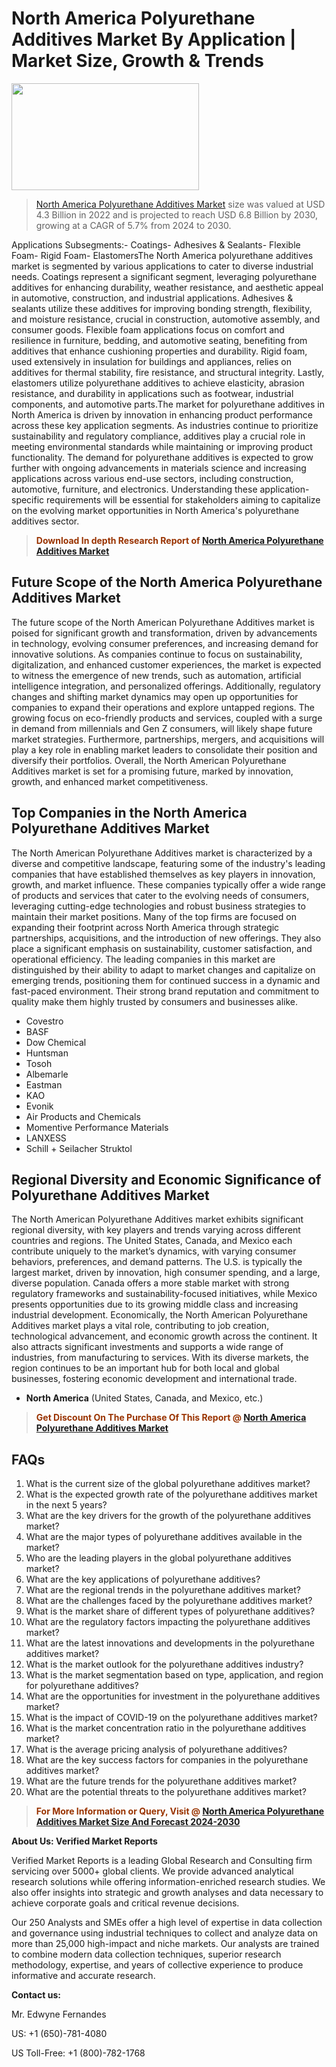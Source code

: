 <p><h1>North America Polyurethane Additives Market By Application | Market Size, Growth & Trends</h1><p><img class="aligncenter size-medium wp-image-105565" src="https://ffe5etoiles.com/wp-content/uploads/2025/01/MST7-300x171.png" alt="" width="300" height="171" /></p><blockquote><p><a href="https://www.verifiedmarketreports.com/download-sample/?rid=34848&utm_source=Github-NA&utm_medium=384" target="_blank">North America Polyurethane Additives Market</a> size was valued at USD 4.3 Billion in 2022 and is projected to reach USD 6.8 Billion by 2030, growing at a CAGR of 5.7% from 2024 to 2030.</p></blockquote>Applications Subsegments:- Coatings- Adhesives & Sealants- Flexible Foam- Rigid Foam- ElastomersThe North America polyurethane additives market is segmented by various applications to cater to diverse industrial needs. Coatings represent a significant segment, leveraging polyurethane additives for enhancing durability, weather resistance, and aesthetic appeal in automotive, construction, and industrial applications. Adhesives & sealants utilize these additives for improving bonding strength, flexibility, and moisture resistance, crucial in construction, automotive assembly, and consumer goods. Flexible foam applications focus on comfort and resilience in furniture, bedding, and automotive seating, benefiting from additives that enhance cushioning properties and durability. Rigid foam, used extensively in insulation for buildings and appliances, relies on additives for thermal stability, fire resistance, and structural integrity. Lastly, elastomers utilize polyurethane additives to achieve elasticity, abrasion resistance, and durability in applications such as footwear, industrial components, and automotive parts.The market for polyurethane additives in North America is driven by innovation in enhancing product performance across these key application segments. As industries continue to prioritize sustainability and regulatory compliance, additives play a crucial role in meeting environmental standards while maintaining or improving product functionality. The demand for polyurethane additives is expected to grow further with ongoing advancements in materials science and increasing applications across various end-use sectors, including construction, automotive, furniture, and electronics. Understanding these application-specific requirements will be essential for stakeholders aiming to capitalize on the evolving market opportunities in North America's polyurethane additives sector.</p><blockquote><p><span style="color: #993300;"><strong>Download In depth Research Report of <a href="https://www.verifiedmarketreports.com/download-sample/?rid=34848&utm_source=Github-NA&utm_medium=384">North America Polyurethane Additives Market</a></strong></span></p></blockquote><h2>Future Scope of the North America Polyurethane Additives Market</h2><p>The future scope of the North American Polyurethane Additives market is poised for significant growth and transformation, driven by advancements in technology, evolving consumer preferences, and increasing demand for innovative solutions. As companies continue to focus on sustainability, digitalization, and enhanced customer experiences, the market is expected to witness the emergence of new trends, such as automation, artificial intelligence integration, and personalized offerings. Additionally, regulatory changes and shifting market dynamics may open up opportunities for companies to expand their operations and explore untapped regions. The growing focus on eco-friendly products and services, coupled with a surge in demand from millennials and Gen Z consumers, will likely shape future market strategies. Furthermore, partnerships, mergers, and acquisitions will play a key role in enabling market leaders to consolidate their position and diversify their portfolios. Overall, the North American Polyurethane Additives market is set for a promising future, marked by innovation, growth, and enhanced market competitiveness.</p><h2>Top Companies in the North America Polyurethane Additives Market</h2><p>The North American Polyurethane Additives market is characterized by a diverse and competitive landscape, featuring some of the industry's leading companies that have established themselves as key players in innovation, growth, and market influence. These companies typically offer a wide range of products and services that cater to the evolving needs of consumers, leveraging cutting-edge technologies and robust business strategies to maintain their market positions. Many of the top firms are focused on expanding their footprint across North America through strategic partnerships, acquisitions, and the introduction of new offerings. They also place a significant emphasis on sustainability, customer satisfaction, and operational efficiency. The leading companies in this market are distinguished by their ability to adapt to market changes and capitalize on emerging trends, positioning them for continued success in a dynamic and fast-paced environment. Their strong brand reputation and commitment to quality make them highly trusted by consumers and businesses alike.</p><p><ul><li>Covestro </li><li> BASF </li><li> Dow Chemical </li><li> Huntsman </li><li> Tosoh </li><li> Albemarle </li><li> Eastman </li><li> KAO </li><li> Evonik </li><li> Air Products and Chemicals </li><li> Momentive Performance Materials </li><li> LANXESS </li><li> Schill + Seilacher Struktol</li></ul></p><h2>Regional Diversity and Economic Significance of Polyurethane Additives Market</h2><p>The North American Polyurethane Additives market exhibits significant regional diversity, with key players and trends varying across different countries and regions. The United States, Canada, and Mexico each contribute uniquely to the market’s dynamics, with varying consumer behaviors, preferences, and demand patterns. The U.S. is typically the largest market, driven by innovation, high consumer spending, and a large, diverse population. Canada offers a more stable market with strong regulatory frameworks and sustainability-focused initiatives, while Mexico presents opportunities due to its growing middle class and increasing industrial development. Economically, the North American Polyurethane Additives market plays a vital role, contributing to job creation, technological advancement, and economic growth across the continent. It also attracts significant investments and supports a wide range of industries, from manufacturing to services. With its diverse markets, the region continues to be an important hub for both local and global businesses, fostering economic development and international trade.</p><ul> <li><strong>North America</strong> (United States, Canada, and Mexico, etc.)</li></ul><blockquote><p><span style="color: #993300;"><strong>Get Discount On The Purchase Of This Report @ <a href="https://www.verifiedmarketreports.com/ask-for-discount/?rid=34848&utm_source=Github-NA&utm_medium=384">North America Polyurethane Additives Market</a></strong></span></p></blockquote><h2>FAQs</h2><p><ol> <li>What is the current size of the global polyurethane additives market?</div><div></li> <li>What is the expected growth rate of the polyurethane additives market in the next 5 years?</div><div></li> <li>What are the key drivers for the growth of the polyurethane additives market?</div><div></li> <li>What are the major types of polyurethane additives available in the market?</div><div></li> <li>Who are the leading players in the global polyurethane additives market?</div><div></li> <li>What are the key applications of polyurethane additives?</div><div></li> <li>What are the regional trends in the polyurethane additives market?</div><div></li> <li>What are the challenges faced by the polyurethane additives market?</div><div></li> <li>What is the market share of different types of polyurethane additives?</div><div></li> <li>What are the regulatory factors impacting the polyurethane additives market?</div><div></li> <li>What are the latest innovations and developments in the polyurethane additives market?</div><div></li> <li>What is the market outlook for the polyurethane additives industry?</div><div></li> <li>What is the market segmentation based on type, application, and region for polyurethane additives?</div><div></li> <li>What are the opportunities for investment in the polyurethane additives market?</div><div></li> <li>What is the impact of COVID-19 on the polyurethane additives market?</div><div></li> <li>What is the market concentration ratio in the polyurethane additives market?</div><div></li> <li>What is the average pricing analysis of polyurethane additives?</div><div></li> <li>What are the key success factors for companies in the polyurethane additives market?</div><div></li> <li>What are the future trends for the polyurethane additives market?</div><div></li> <li>What are the potential threats to the polyurethane additives market?</div><div></li></ol></p><blockquote><p><span style="color: #993300;"><strong>For More Information or Query, Visit @ <a href="https://www.verifiedmarketreports.com/product/global-polyurethane-additives-market-size-and-forecast-to-2025/">North America Polyurethane Additives Market Size And Forecast 2024-2030</a></strong></span></p></blockquote><p><strong>About Us: Verified Market Reports</strong></p><p>Verified Market Reports is a leading Global Research and Consulting firm servicing over 5000+ global clients. We provide advanced analytical research solutions while offering information-enriched research studies. We also offer insights into strategic and growth analyses and data necessary to achieve corporate goals and critical revenue decisions.</p><p>Our 250 Analysts and SMEs offer a high level of expertise in data collection and governance using industrial techniques to collect and analyze data on more than 25,000 high-impact and niche markets. Our analysts are trained to combine modern data collection techniques, superior research methodology, expertise, and years of collective experience to produce informative and accurate research.</p><p><strong>Contact us:</strong></p><p>Mr. Edwyne Fernandes</p><p>US: +1 (650)-781-4080</p><p>US Toll-Free: +1 (800)-782-1768</p>

